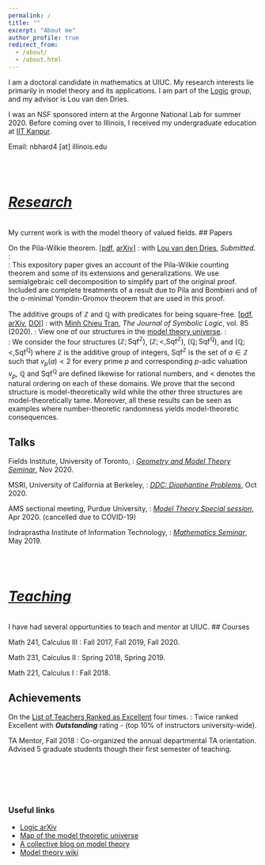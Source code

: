 ```yaml
---
permalink: /
title: ""
excerpt: "About me"
author_profile: true
redirect_from: 
  - /about/
  - /about.html
---
```


I am a doctoral candidate in mathematics at UIUC. My research interests lie primarily in model theory and its applications. I am part of the <a href="https://math.illinois.edu/research/faculty-research/logic" target="_blank">Logic</a> group, and my advisor is Lou van den Dries. 
        
I was an NSF sponsored intern at the Argonne National Lab for summer 2020. Before coming over to Illinois, I received my undergraduate education at <a href="https://en.wikipedia.org/wiki/Indian_Institute_of_Technology_Kanpur" target="_blank"> IIT Kanpur</a>.<br>

Email: nbhard4 [at] illinois.edu 

<br><br>

<script type="text/javascript"
  src="https://www.maths.nottingham.ac.uk/plp/pmadw/LaTeXMathML.js">
 </script>


# <ins><i>Research</i></ins>

<br>
My current work is with the model theory of valued fields. 
## Papers

On the Pila-Wilkie theorem. [<a href="http://neerbhardwaj.github.io/files/On%20the%20Pila-Wilkie%20theorem.pdf" target="_blank">pdf</a>, <a href="https://arxiv.org/abs/2010.14046" target=_blank>arXiv</a>]
: with <a href="https://math.illinois.edu/directory/profile/vddries" target="_blank">Lou van den Dries</a>, <i>Submitted</i>.
: <br>
: This expository paper gives an account of the Pila-Wilkie counting theorem and some of its extensions and generalizations. We use semialgebraic cell decomposition to simplify part of the original proof. Included are complete treatments of a result due to Pila and Bombieri and of the o-minimal Yomdin-Gromov theorem that are used in this proof. 

The additive groups of $ℤ$ and $ℚ$ with predicates for being square-free. [<a href="http://neerbhardwaj.github.io/files/The%20additive%20groups%20of%20ℤ%20and%20%20ℚ%20with%20predicates%20for%20being%20square-free.pdf" target="_blank">pdf</a>, <a href="https://arxiv.org/abs/1707.00096" target="_blank">arXiv</a>, <a href="https://doi.org/10.1017/jsl.2020.30" target="_blank">DOI</a>]
: with <a href="https://faculty.math.illinois.edu/~mctran2/" target="_blank"> Minh Chieu Tran</a>, <i>The Journal of Symbolic Logic</i>, vol. 85 (2020).
: View one of our structures in the <a href="http://forkinganddividing.com/#_02_54" target="blank">model theory universe</a>.
: <br>
: We consider the four structures $(ℤ;\mbox{Sqf}^ℤ)$, $(ℤ;<,\mbox{Sqf}^ℤ)$, $(ℚ;\mbox{Sqf}^ℚ)$, and $(ℚ;<,\mbox{Sqf}^ℚ)$ where $ℤ$ is the additive group of integers, $\mbox{Sqf}^ℤ$ is the set of $a\in ℤ$ such that $v_p(a)<2$ for every prime $p$ and corresponding $p$-adic valuation $v_p$, $ℚ$ and $\mbox{Sqf}^ℚ$ are defined likewise for rational numbers, and $<$ denotes the natural ordering on each of these domains. We prove that the second structure is model-theoretically wild while the other three structures are model-theoretically tame. Moreover, all these results can be seen as examples where number-theoretic randomness yields model-theoretic consequences.


## Talks
Fields Institute, University of Toronto,
: <a href="http://www.fields.utoronto.ca/activities/20-21/geometry-and-model-theory-seminar" target="_blank"> <i>Geometry and Model Theory Seminar</i></a>, Nov 2020.

MSRI, University of California at Berkeley,
: <a href="https://www.msri.org/web/msri/scientific/colloquia-seminars/fall-2020-seminars/ddc-2020-diophantine-problems" target="_blank"><i>DDC: Diophantine Problems</i></a>, Oct 2020.
 
AMS sectional meeting, Purdue University,
: <a href="http://www.ams.org/meetings/sectional/2280_program_ss41.html#title" target="_blank"><i>Model Theory Special session</i></a>, Apr 2020. (cancelled due to COVID-19)

Indraprastha Institute of Information Technology,
: <a href="https://math.iiitd.ac.in/math-msems19.html" target="_blank"><i>Mathematics Seminar</i></a>, May 2019.

<br><br>

# <ins><i>Teaching</i></ins>

<br>
I have had several oppurtunities to teach and mentor at UIUC.
## Courses

Math 241, Calculus III
: Fall 2017, Fall 2019, Fall 2020.

Math 231, Calculus II
: Spring 2018, Spring 2019.

Math 221, Calculus I
: Fall 2018.

## Achievements

On the  <a href="https://citl.illinois.edu/citl-101/measurement-evaluation/teaching-evaluation/teaching-evaluations-(ices)/teachers-ranked-as-excellent" target="_blank"> List of Teachers Ranked as Excellent</a> four times.
: Twice ranked Excellent with <b>_Outstanding_</b> rating - (top 10% of instructors university-wide).

TA Mentor, Fall 2018
: Co-organized the annual departmental TA orientation.<br> Advised 5 graduate students though their first semester of teaching.

<br><br><br><br>

### Useful links
* <a href="https://arxiv.org/list/math.LO/recent" target="_blank"> Logic arXiv</a>
* <a href="http://forkinganddividing.com/" target="_blank"> Map of the model theoretic universe</a>
* <a href="https://ffbandf.wordpress.com/about/" target="_blank"> A collective blog on model theory</a>
* <a href="https://modeltheory.fandom.com/wiki/Special:AllPages" target="_blank"> Model theory wiki</a>

